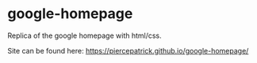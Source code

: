 # google-homepage
Replica of the google homepage with html/css.

Site can be found here: https://piercepatrick.github.io/google-homepage/